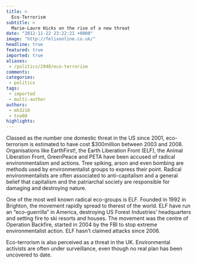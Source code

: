 ```yaml
---
title: >
  Eco-Terrorism
subtitle: >
  Marie-Laure Hicks on the rise of a new threat
date: "2012-11-22 23:22:21 +0000"
image: "http://felixonline.co.uk/"
headline: true
featured: true
imported: true
aliases:
 - /politics/2948/eco-terrorism
comments:
categories:
 - politics
tags:
 - imported
 - multi-author
authors:
 - mh3210
 - tna08
highlights:
---
```


Classed as the number one domestic threat in the US since 2001, eco-terrorism is estimated to have cost $300million between 2003 and 2008. Organisations like EarthFirst!, the Earth Liberation Front (ELF), the Animal Liberation Front, GreenPeace and PETA have been accused of radical environmentalism and actions. Tree spiking, arson and even bombing are methods used by environmentalist groups to express their point. Radical environmentalists are often associated to anti-capitalism and a general belief that capitalism and the patriarchal society are responsible for damaging and destroying nature.

One of the most well known radical eco-groups is ELF. Founded in 1992 in Brighton, the movement rapidly spread to therest of the world. ELF have run an “eco-guerrilla” in America, destroying US Forest Industries’ headquarters and setting fire to ski resorts and houses. The movement was the centre of Operation Backfire, started in 2004 by the FBI to stop extreme environmentalist action. ELF hasn’t claimed attacks since 2006.

Eco-terrorism is also perceived as a threat in the UK. Environmental activists are often under surveillance, even though no real plan has been uncovered to date.
